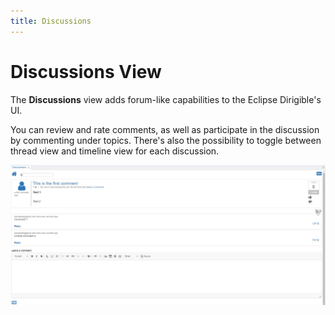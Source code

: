 ```yaml
---
title: Discussions
---
```


Discussions View
===

The **Discussions** view adds forum-like capabilities to the Eclipse Dirigible's UI. 




You can review and rate comments, as well as participate in the discussion by commenting under topics. There's also the possibility to toggle between thread view and timeline view for each discussion.


![Thread view](../../../images/threadview_discussions.png)


